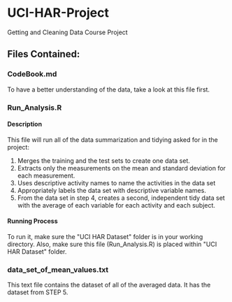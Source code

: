 # UCI-HAR-Project
Getting and Cleaning Data Course Project


## Files Contained: 

### CodeBook.md
To have a better understanding of the data, take a look at this file first.

### Run_Analysis.R
#### Description
This file will run all of the data summarization and tidying asked for in the project:
1. Merges the training and the test sets to create one data set.
2. Extracts only the measurements on the mean and standard deviation for each measurement. 
3. Uses descriptive activity names to name the activities in the data set
4. Appropriately labels the data set with descriptive variable names. 
5. From the data set in step 4, creates a second, independent tidy data set with the average of each variable for each activity and each subject.
#### Running Process
To run it, make sure the "UCI HAR Dataset" folder is in your working directory. Also, make sure this file (Run_Analysis.R) is placed within "UCI HAR Dataset" folder.

### data_set_of_mean_values.txt
This text file contains the dataset of all of the averaged data. It has the dataset from STEP 5.

